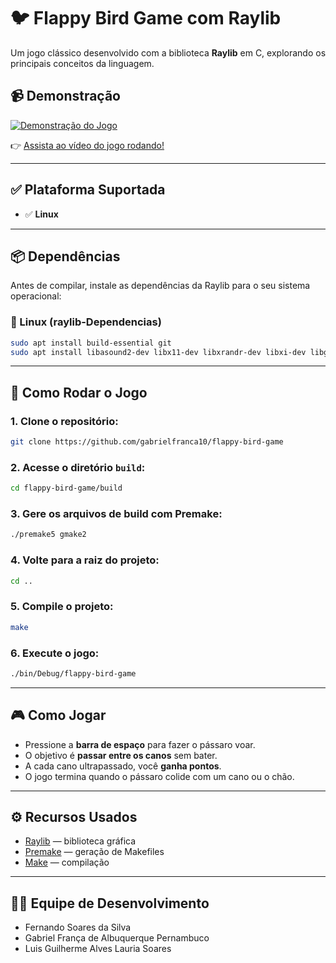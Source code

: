 # 🐦 Flappy Bird Game com Raylib

Um jogo clássico desenvolvido com a biblioteca **Raylib** em C, explorando os principais conceitos da linguagem.

## 📹 Demonstração

[![Demonstração do Jogo](http://img.youtube.com/vi/<COLOQUE_AQUI_O_ID_DO_VIDEO>/0.jpg)](https://www.youtube.com/watch?v=<COLOQUE_AQUI_O_ID_DO_VIDEO>)

👉 [Assista ao vídeo do jogo rodando!](https://www.youtube.com/watch?v=<COLOQUE_AQUI_O_ID_DO_VIDEO>)

---

## ✅ Plataforma Suportada

- ✅ **Linux**

---

## 📦 Dependências

Antes de compilar, instale as dependências da Raylib para o seu sistema operacional:

### 🐧 Linux (raylib-Dependencias)

```bash
sudo apt install build-essential git
sudo apt install libasound2-dev libx11-dev libxrandr-dev libxi-dev libgl1-mesa-dev libglu1-mesa-dev libxcursor-dev libxinerama-dev libwayland-dev libxkbcommon-dev
```

---

## 🚀 Como Rodar o Jogo

### 1. Clone o repositório:

```bash
git clone https://github.com/gabrielfranca10/flappy-bird-game
```

### 2. Acesse o diretório `build`:

```bash
cd flappy-bird-game/build
```

### 3. Gere os arquivos de build com Premake:

```bash
./premake5 gmake2
```

### 4. Volte para a raiz do projeto:

```bash
cd ..
```

### 5. Compile o projeto:

```bash
make
```

### 6. Execute o jogo:

```bash
./bin/Debug/flappy-bird-game
```

---

## 🎮 Como Jogar

- Pressione a **barra de espaço** para fazer o pássaro voar.
- O objetivo é **passar entre os canos** sem bater.
- A cada cano ultrapassado, você **ganha pontos**.
- O jogo termina quando o pássaro colide com um cano ou o chão.

---

## ⚙️ Recursos Usados

- [Raylib](https://www.raylib.com/) — biblioteca gráfica  
- [Premake](https://premake.github.io/) — geração de Makefiles  
- [Make](https://www.gnu.org/software/make/) — compilação

---

## 👨‍💻 Equipe de Desenvolvimento

- Fernando Soares da Silva  
- Gabriel França de Albuquerque Pernambuco  
- Luis Guilherme Alves Lauria Soares
